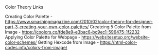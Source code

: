 Color Theory Links

Creating Color Palette - https://www.smashingmagazine.com/2010/02/color-theory-for-designer-part-3-creating-your-own-color-palettes/
Createing 5 Color Palette from Image - https://coolors.co/fde8e9-e3bac6-bc9ec1-596475-1f2232
Applying Color Palette for Webpage - https://websitesetup.org/website-color-schemes/
Getting Hexcode from Image - https://html-color-codes.info/colors-from-image/